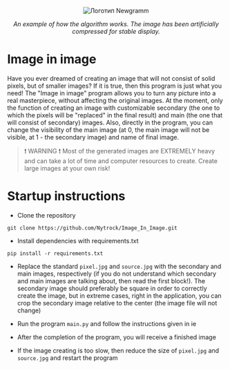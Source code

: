 <p align="center"><img src="Logo.jpg" alt="Логотип Newgramm"></p>
<p align="center"><i>An example of how the algorithm works. The image has been artificially compressed for stable display.</i></p>

# Image in image
Have you ever dreamed of creating an image that will not consist of solid pixels, but of smaller images? If it is true,
then this program is just what you need! The "Image in image" program allows you to turn any picture into a real masterpiece, without affecting the
original images. At the moment, only the function of creating an image with customizable secondary
(the one to which the pixels will be "replaced" in the final result) and main (the one that will consist of secondary) images. 
Also, directly in the program, you can change the visibility of the main image (at 0, the main image will not be visible, at 1 - the secondary image) and name of final image.
> :exclamation: WARNING :exclamation: Most of the generated images are EXTREMELY heavy and can take a lot of time and computer resources to create. Create large images at your own risk!

# Startup instructions
- Clone the repository

```shell
git clone https://github.com/Nytrock/Image_In_Image.git
```

- Install dependencies with requirements.txt
```shell
pip install -r requirements.txt
```

- Replace the standard `pixel.jpg` and `source.jpg` with the secondary and main images, respectively (if you do not understand which secondary and main images
are talking about, then read the first block!). The secondary image should preferably be square in order to correctly create the image, but in extreme cases, right in the application, you can crop the secondary image relative to the center (the image file will not change)

- Run the program `main.py` and follow the instructions given in iе

- After the completion of the program, you will receive a finished image

- If the image creating is too slow, then reduce the size of `pixel.jpg` and `source.jpg` and restart the program
